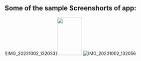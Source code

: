 ## Some of the sample Screenshorts of app:
![IMG_20231002_132033]<img src="https://github.com/RagulParajuli/Tip-Calculator/assets/117198787/b20bffa6-f390-4b14-99a3-6fc72613aec2"  height="120" width="80" />
![IMG_20231002_132056](https://github.com/RagulParajuli/Tip-Calculator/assets/117198787/a86733b0-4365-42e9-9892-96cad152fa53)
